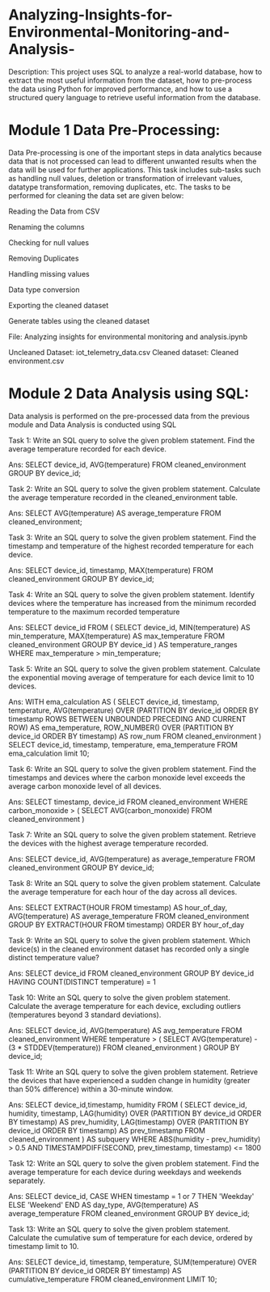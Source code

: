 # Analyzing-Insights-for-Environmental-Monitoring-and-Analysis-

Description: This project uses SQL to analyze a real-world database, how to extract the most useful information from the dataset, how to pre-process the data using Python for improved performance, and how to use a structured query language to retrieve useful information from the database.

# Module 1 Data Pre-Processing:
Data Pre-processing is one of the important steps in data analytics because data that is not processed can lead to different unwanted results when the data will be used for further applications. This task includes sub-tasks such as handling null values, deletion or transformation of irrelevant values, datatype transformation, removing duplicates, etc. The tasks to be performed for cleaning the data set are given below:

Reading the Data from CSV

Renaming the columns

Checking for null values

Removing Duplicates

Handling missing values

Data type conversion

Exporting the cleaned dataset

Generate tables using the cleaned dataset

File: Analyzing insights for environmental monitoring and analysis.ipynb

Uncleaned Dataset: iot_telemetry_data.csv
Cleaned dataset: Cleaned environment.csv

# Module 2 Data Analysis using SQL:

Data analysis is performed on the pre-processed data from the previous module and Data Analysis is conducted using SQL

Task 1: Write an SQL query to solve the given problem statement.
Find the average temperature recorded for each device.

Ans: SELECT device_id, AVG(temperature) 
FROM cleaned_environment
GROUP BY device_id;

Task 2: Write an SQL query to solve the given problem statement.
Calculate the average temperature recorded in the cleaned_environment table.

Ans: SELECT AVG(temperature) AS average_temperature
FROM cleaned_environment;

Task 3: Write an SQL query to solve the given problem statement.
Find the timestamp and temperature of the highest recorded temperature for each device.

Ans: SELECT device_id, timestamp, MAX(temperature) 
FROM cleaned_environment
GROUP BY device_id;

Task 4: Write an SQL query to solve the given problem statement.
Identify devices where the temperature has increased from the minimum recorded temperature to the maximum recorded temperature

Ans: SELECT device_id
FROM (
  SELECT device_id, MIN(temperature) AS min_temperature, MAX(temperature) AS max_temperature
  FROM cleaned_environment
  GROUP BY device_id
) AS temperature_ranges
WHERE max_temperature > min_temperature;

Task 5: Write an SQL query to solve the given problem statement.
Calculate the exponential moving average of temperature for each device limit to 10 devices.

Ans: WITH ema_calculation AS (
SELECT device_id, timestamp, temperature,
AVG(temperature) OVER (PARTITION BY device_id
ORDER BY timestamp ROWS BETWEEN UNBOUNDED PRECEDING AND CURRENT ROW) AS ema_temperature,
ROW_NUMBER() OVER (PARTITION BY device_id ORDER BY timestamp) AS row_num
FROM cleaned_environment
)
SELECT device_id, timestamp, temperature, ema_temperature
FROM ema_calculation 
limit 10;

Task 6: Write an SQL query to solve the given problem statement.
Find the timestamps and devices where the carbon monoxide level exceeds the average carbon monoxide level of all devices.

Ans: SELECT timestamp, device_id
FROM cleaned_environment
WHERE carbon_monoxide > (
    SELECT AVG(carbon_monoxide)
    FROM cleaned_environment )

Task 7: Write an SQL query to solve the given problem statement.
Retrieve the devices with the highest average temperature recorded.

Ans: SELECT device_id, AVG(temperature) as average_temperature
FROM cleaned_environment
GROUP BY device_id;

Task 8: Write an SQL query to solve the given problem statement.
Calculate the average temperature for each hour of the day across all devices.

Ans: SELECT EXTRACT(HOUR FROM timestamp) AS hour_of_day, AVG(temperature) AS average_temperature
FROM cleaned_environment
GROUP BY EXTRACT(HOUR FROM timestamp)
ORDER BY hour_of_day

Task 9: Write an SQL query to solve the given problem statement.
Which device(s) in the cleaned environment dataset has recorded only a single distinct temperature value?

Ans: SELECT device_id
FROM cleaned_environment
GROUP BY device_id
HAVING COUNT(DISTINCT temperature) = 1

Task 10: Write an SQL query to solve the given problem statement.
Calculate the average temperature for each device, excluding outliers (temperatures beyond 3 standard deviations).

Ans: SELECT device_id, AVG(temperature) AS avg_temperature
FROM cleaned_environment
WHERE temperature > (
    SELECT AVG(temperature) - (3 * STDDEV(temperature))
    FROM cleaned_environment
)
GROUP BY device_id;

Task 11: Write an SQL query to solve the given problem statement.
Retrieve the devices that have experienced a sudden change in humidity (greater than 50% difference) within a 30-minute window.

Ans: SELECT device_id,timestamp, humidity
FROM (
SELECT device_id, humidity, timestamp,
LAG(humidity) OVER (PARTITION BY device_id ORDER BY timestamp) AS prev_humidity,
LAG(timestamp) OVER (PARTITION BY device_id ORDER BY timestamp) AS prev_timestamp
FROM cleaned_environment
) AS subquery
WHERE ABS(humidity - prev_humidity) > 0.5
AND TIMESTAMPDIFF(SECOND, prev_timestamp, timestamp) <= 1800

Task 12: Write an SQL query to solve the given problem statement.
Find the average temperature for each device during weekdays and weekends separately.

Ans: SELECT
  device_id,
  CASE
    WHEN timestamp = 1 or 7 THEN 'Weekday'
    ELSE 'Weekend'
  END AS day_type,
  AVG(temperature) AS average_temperature
FROM
  cleaned_environment
GROUP BY
  device_id;

Task 13: Write an SQL query to solve the given problem statement.
Calculate the cumulative sum of temperature for each device, ordered by timestamp limit to 10.

Ans: SELECT
  device_id,
  timestamp,
  temperature,
  SUM(temperature) OVER (PARTITION BY device_id ORDER BY timestamp) AS cumulative_temperature
FROM
  cleaned_environment
LIMIT 10;

 
    



